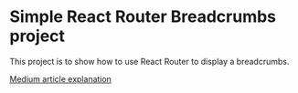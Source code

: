 # Simple React Router Breadcrumbs project

This project is to show how to use React Router to display a breadcrumbs. 

[Medium article explanation](https://medium.com/@owenmurphy2022/generating-breadcrumbs-with-react-router-updated-with-typescript-c4ec47492d31)